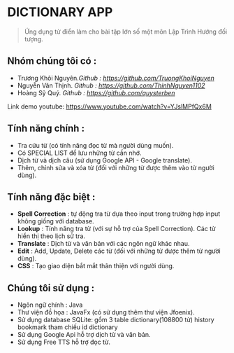 # DICTIONARY APP

> Ứng dụng từ điển làm cho bài tập lớn số một môn Lập Trình Hướng đối tượng.
## Nhóm chúng tôi có :
  - Trương Khôi Nguyên.*Github : https://github.com/TruongKhoiNguyen*
  - Nguyễn Văn Thịnh. *Github : https://github.com/ThinhNguyen1102*
  - Hoàng Sỹ Quý. *Github : https://github.com/quysterben*

  Link demo youtube: https://www.youtube.com/watch?v=YJslMPfQx6M

## Tính năng chính : 
  - Tra cứu từ (có tính năng đọc từ mà người dùng muốn).
  - Có SPECIAL LIST để lưu những từ cần nhớ.
  - Dịch từ và dịch câu (sử dụng Google API - Google translate).
  - Thêm, chỉnh sửa và xóa từ (đối với những từ được thêm vào từ người dùng).

## Tính năng đặc biệt :
  - **Spell Correction** : tự động tra từ dựa theo input trong trường hợp input không giống với database.
  - **Lookup** : Tính năng tra từ (với sự hỗ trợ của Spell Correction). Các từ hiển thị theo lịch sử tra.
  - **Translate** : Dịch từ và văn bản với các ngôn ngữ khác nhau.
  - **Edit** : Add, Update, Delete các từ (đối với những từ được thêm từ người dùng).
  - **CSS** : Tạo giao diện bắt mắt thân thiện với người dùng.

## Chúng tôi sử dụng :
  - Ngôn ngữ chính : Java
  - Thư viện đồ họa : JavaFx (có sử dụng thêm thư viện Jfoenix).
  - Sử dụng database SQLite: gồm 3 table dictionary(108800 từ) history bookmark tham chiếu id dictionary
  - Sử dụng Google Api hỗ trợ dịch từ và văn bản.
  - Sử dụng Free TTS hỗ trợ đọc từ.

